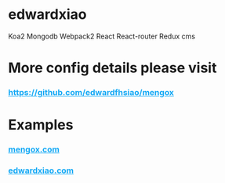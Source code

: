 # edwardxiao
Koa2 Mongodb Webpack2 React React-router Redux cms

# More config details please visit
<h3><a href="https://github.com/edwardfhsiao/mengox" style="color:#14a9f5;">https://github.com/edwardfhsiao/mengox </a></h3>

# Examples
<h3><a href="https://mengox.com" style="color:#14a9f5;"> mengox.com </a></h3>
<h3><a href="https://edwardxiao.com" style="color:#14a9f5;">edwardxiao.com</a></h3>
